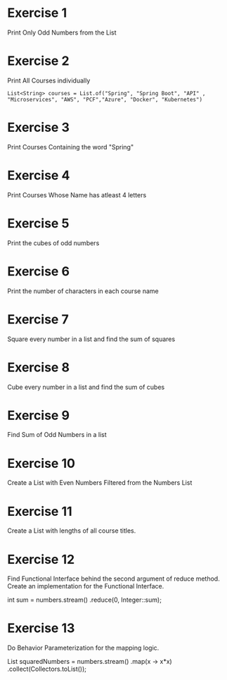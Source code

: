 # Exercise 1

Print Only Odd Numbers from the List

# Exercise 2

Print All Courses individually

`List<String> courses = List.of("Spring", "Spring Boot", "API" , "Microservices", "AWS", "PCF","Azure", "Docker", "Kubernetes")`

# Exercise 3

Print Courses Containing the word "Spring"

# Exercise 4

Print Courses Whose Name has atleast 4 letters

# Exercise 5

Print the cubes of odd numbers

# Exercise 6

Print the number of characters in each course name


# Exercise 7

Square every number in a list and find the sum of squares

# Exercise 8 

Cube every number in a list and find the sum of cubes

# Exercise 9 

Find Sum of Odd Numbers in a list

# Exercise 10

Create a List with Even Numbers Filtered from the Numbers List

# Exercise 11

Create a List with lengths of all course titles.

# Exercise 12

Find Functional Interface behind the second argument of reduce method. Create an implementation for the Functional Interface.

int sum = numbers.stream()
	.reduce(0, Integer::sum);

# Exercise 13

Do Behavior Parameterization for the mapping logic.

List<Integer> squaredNumbers =  numbers.stream()
									   .map(x -> x*x)
									   .collect(Collectors.toList());